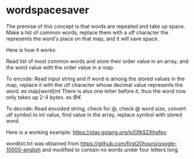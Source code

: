 # wordspacesaver
The premise of this concept is that words are repeated and take up space. Make a list of common words, replace them with a utf character the represents the word's place on that map, and it will save space.

Here is how it works:

  Read list of most common words and store their order value in an array, and the word value with the order value in a map.
  
  To encode:
    Read input string and if word is among the stored values in the map, replace it with the utf character whose decimal value represents the word. ex map[word]int
      There is also one letter before it, thus the word now only takes up 2-4 bytes. ex @€
  
  To decode:
    Read encoded string, check for @, check @ word size, convert utf symbol to int value, find value in the array, replace symbol with stored word.
 
Here is a working example: https://play.golang.org/p/OfkSZXhgfpv

wordlist.txt was obtained from https://github.com/first20hours/google-10000-english and modified to contain no words under four letters long.
